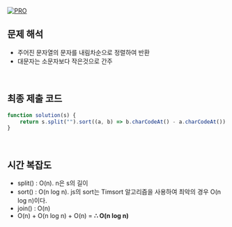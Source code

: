 [![PRO]][Link]

## 문제 해석

- 주어진 문자열의 문자를 내림차순으로 정렬하여 반환
- 대문자는 소문자보다 작은것으로 간주

<br/>

## 최종 제출 코드

```js
function solution(s) {
    return s.split("").sort((a, b) => b.charCodeAt() - a.charCodeAt()).join("");
}
```

<br/>

## 시간 복잡도

- split() : O(n). n은 s의 길이
- sort() : O(n log n). js의 sort는 Timsort 알고리즘을 사용하여 최악의 경우 O(n log n)이다.
- join() : O(n)
- O(n) + O(n log n) + O(n) =  **∴ O(n log n)**

<!---------------------------------------------------------------------------->

[PRO]: https://github.com/GoSSaChin/algorithm-js/assets/107768516/67c43b52-bc3f-4571-a249-5519021afbb0
[Link]: https://school.programmers.co.kr/learn/courses/30/lessons/12917
